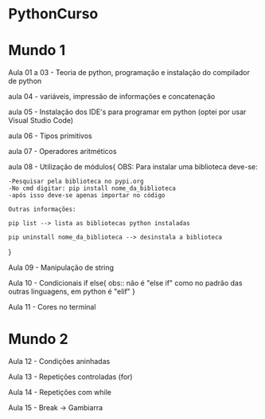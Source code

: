 # PythonCurso

<h1>Mundo 1</h1>

Aula 01 a 03 - Teoria de python, programação e instalação do compilador de python

aula 04 - variáveis, impressão de informações e concatenação

aula 05 - Instalação dos IDE's para programar em python (optei por usar Visual Studio Code)

aula 06 - Tipos primitivos

aula 07 - Operadores aritméticos 

aula 08 - Utilização de módulos{
    OBS: Para instalar uma biblioteca deve-se:

    -Pesquisar pela biblioteca no pypi.org
    -No cmd digitar: pip install nome_da_biblioteca
    -após isso deve-se apenas importar no código

    Outras informações: 

    pip list --> lista as bibliotecas python instaladas

    pip uninstall nome_da_biblioteca --> desinstala a biblioteca
}

Aula 09 - Manipulação de string

Aula 10 - Condicionais  if else{
    obs:: não é "else if" como no padrão das outras linguagens, em python é "elif"
}

Aula 11 - Cores no terminal

<h1>Mundo 2</h1>

Aula 12 - Condições aninhadas

Aula 13 - Repetições controladas (for)

Aula 14 - Repetições com while

Aula 15 - Break -> Gambiarra

